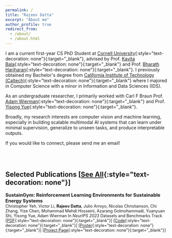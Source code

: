 ```yaml
---
permalink: /
title: "Rajeev Datta"
excerpt: "About me"
author_profile: true
redirect_from: 
  - /about/
  - /about.html
---
```




I am a current first-year CS PhD Student at [Cornell University](https://www.cornell.edu){:style="text-decoration: none"}{:target="_blank"}, advised by Prof. [Kavita Bala](https://www.cs.cornell.edu/~kb/){:style="text-decoration: none"}{:target="_blank"} and Prof. [Bharath Hariharan](https://www.cs.cornell.edu/~bharathh/){:style="text-decoration: none"}{:target="_blank"}. I previously obtained my Bachelor's degree from [California Institute of Technology (Caltech)](https://www.caltech.edu){:style="text-decoration: none"}{:target="_blank"} where I majored in Computer Science with a minor in Information and Data Sciences (IDS).

As an undergraduate researcher, I primarily worked with Carl F Braun Prof. [Adam Wierman](https://adamwierman.com){:style="text-decoration: none"}{:target="_blank"} and Prof. [Yisong Yue](http://www.yisongyue.com){:style="text-decoration: none"}{:target="_blank"}.

Broadly, my research interests are computer vision and machine learning, especially in building scalable multimodal AI systems that can learn under minimal supervision, generalize to unseen tasks, and produce interpretable outputs.

If you would like to connect, please send me an email!

<br/><br/>

## Selected Publications [[See All](https://rajeevdatta.github.io/publications){:style="text-decoration: none"}]

<span style="font-size:1.05em;">**SustainGym: Reinforcement Learning Environments for Sustainable Energy Systems**</span>  
<span style="font-size:0.9em;">
Christopher Yeh, Victor Li, **Rajeev Datta**, Julio Arroyo, Nicolas Christianson, Chi Zhang, Yize Chen, Mohammad Mehdi Hosseini, Azarang Golmohammadi, Yuanyuan Shi, Yisong Yue, Adam Wierman
In *NeurIPS 2023* Datasets and Benchmarks Track 
[[PDF](https://proceedings.neurips.cc/paper_files/paper/2023/file/ba74855789913e5ed36f87288af79e5b-Paper-Datasets_and_Benchmarks.pdf){:style="text-decoration: none"}{:target="_blank"}] [[Code](https://github.com/chrisyeh96/sustaingym){:style="text-decoration: none"}{:target="_blank"}] [[Poster](https://rajeevdatta.github.io/files/poster.pdf){:style="text-decoration: none"}{:target="_blank"}]
[[Project Page](https://chrisyeh96.github.io/sustaingym/){:style="text-decoration: none"}{:target="_blank"}]
</span>
